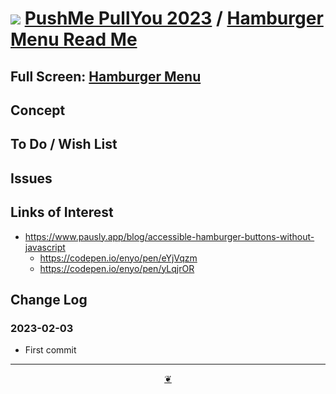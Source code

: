 # [![](https://pushme-pullyou.github.io/assets/svg/octicon.svg )](https://github.com/pushme-pullyou/2023/ "Source code on GitHub" ) [PushMe PullYou 2023]( https://pushme-pullyou.github.io/2023/ "Home page" ) / [Hamburger Menu Read Me]( https://github.com/pushme-pullyou/2023/tree/main/cookbook/hamburger-meny/ "2023-02-03" )

<!--@@@
<div class=iframe-resize ><iframe src=https://pushme-pullyou.github.io/2023/cookbook/hamburger-menu/ height=100% width=100% ></iframe></div>
_"Hamburger Menu" in a resizable window_
@@@-->

## Full Screen: [Hamburger Menu]( https://pushme-pullyou.github.io/2023/cookbook/hamburger-menu/ )


## Concept



## To Do / Wish List


## Issues


## Links of Interest

* https://www.pausly.app/blog/accessible-hamburger-buttons-without-javascript
  * https://codepen.io/enyo/pen/eYjVqzm
  * https://codepen.io/enyo/pen/yLqjrOR

## Change Log


### 2023-02-03

* First commit


***

<center title="Hello! Click me to go up to the top" ><a class=aDingbat href=javascript:window.scrollTo(0,0);> ❦ </a></center>
